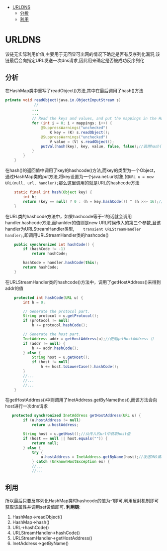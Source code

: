 - [URLDNS](#urldns)
  - [分析](#分析)
  - [利用](#利用)
# URLDNS
该链无实际利用价值,主要用于无回显可出网的情况下确定是否有反序列化漏洞,该链最后会向指定URL发送一次dns请求,因此用来确定是否被成功反序列化
## 分析
在HashMap类中重写了readObject()方法,其中在最后调用了hash()方法
```java
private void readObject(java.io.ObjectInputStream s)
             //
            ...
            ...
            // Read the keys and values, and put the mappings in the HashMap
            for (int i = 0; i < mappings; i++) {
                @SuppressWarnings("unchecked")
                    K key = (K) s.readObject();
                @SuppressWarnings("unchecked")
                    V value = (V) s.readObject();
                putVal(hash(key), key, value, false, false);//调用hash()
            }
        }
    }
```
在hash()的返回值中调用了key的hashcode()方法,而key的类型为一个Object，通过HashMap类的put方法,将key设置为一个java.net.url对象,如`URL u = new URL(null, url, handler);`那么这里调用的就是URL的hashcode方法
```java   
    static final int hash(Object key) {
        int h;
        return (key == null) ? 0 : (h = key.hashCode()) ^ (h >>> 16);//调用key的hashCode()方法
    }
```
在URL类的hashcode方法中，如果hashcode等于-1的话就会调用handler.hashcode方法,而hanlder的值则是new URL时候传入的第三个参数,且该handler为URLStreamHandler类型,`    transient URLStreamHandler handler;`,即调用URLStreamHandler类的hashcode()
```java
    public synchronized int hashCode() {
        if (hashCode != -1)
            return hashCode;

        hashCode = handler.hashCode(this);
        return hashCode;
    }
```
在URLStreamHandler类的hashcode()方法中，调用了getHostAddress()来得到addr的值
```java
    protected int hashCode(URL u) {
        int h = 0;

        // Generate the protocol part.
        String protocol = u.getProtocol();
        if (protocol != null)
            h += protocol.hashCode();

        // Generate the host part.
        InetAddress addr = getHostAddress(u);//使用getHostAddress（）
        if (addr != null) {
            h += addr.hashCode();
        } else {
            String host = u.getHost();
            if (host != null)
                h += host.toLowerCase().hashCode();
        }
        //...
        //...
        //...
    }
```
在getHostAddress()中则调用了InetAddress.getByName(host),而该方法会向host进行一次dns请求
```java
   protected synchronized InetAddress getHostAddress(URL u) {
        if (u.hostAddress != null)
            return u.hostAddress;

        String host = u.getHost();//从传入的url中获取host值
        if (host == null || host.equals("")) {
            return null;
        } else {
            try {
                u.hostAddress = InetAddress.getByName(host);//发送DNS请求
            } catch (UnknownHostException ex) {
            //...
            //...
```
## 利用
所以最后只要反序列化HashMap类时hashcode的值为-1即可,利用反射机制即可获取该属性并调用set设值即可.
**利用链**:

1. HashMap->readObject()
2. HashMap->hash()
3. URL->hashCode()
4. URLStreamHandler->hashCode()
5. URLStreamHandler->getHostAddress()
6. InetAddress->getByName()
